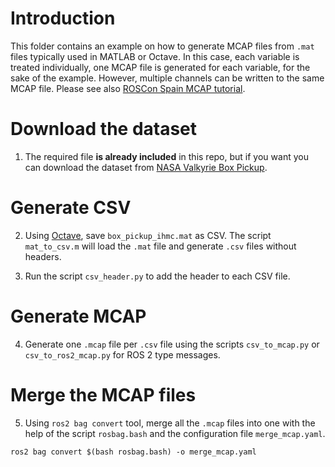 # Introduction

This folder contains an example on how to generate MCAP files from `.mat` files typically used in MATLAB or Octave.
In this case, each variable is treated individually, one MCAP file is generated for each variable, for the sake of the example. However, multiple channels can be written to the same MCAP file. Please see also [ROSCon Spain MCAP tutorial](https://github.com/foxglove/tutorials/tree/main/mcap/rosconesp24_tutorial).

# Download the dataset

1. The required file **is already included** in this repo, but if you want you can download the dataset from [NASA Valkyrie Box Pickup](https://repository.library.northeastern.edu/files/neu:m041tz63c).


# Generate CSV

2. Using [Octave](https://wiki.octave.org/GNU_Octave_Wiki), save `box_pickup_ihmc.mat` as CSV. The script `mat_to_csv.m` will load the `.mat` file and generate `.csv` files without headers.

3. Run the script `csv_header.py` to add the header to each CSV file.

# Generate MCAP

4. Generate one `.mcap` file per `.csv` file using the scripts `csv_to_mcap.py` or `csv_to_ros2_mcap.py` for ROS 2 type messages.

# Merge the MCAP files

5. Using `ros2 bag convert` tool, merge all the `.mcap` files into one with the help of the script `rosbag.bash` and the configuration file `merge_mcap.yaml`.

`ros2 bag convert $(bash rosbag.bash) -o merge_mcap.yaml`